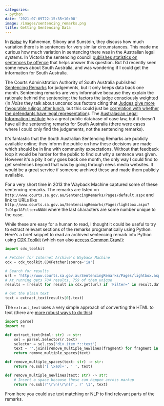 ```yaml
---
categories:
- python
date: '2021-07-09T22:15:35+10:00'
image: /images/sentencing_remarks.png
title: Getting Sentencing Data
---
```


In [*Noise*](https://readnoise.com/) by Kahneman, Sibony and Sunstein, they discuss how much variation there is in sentences for very similar circumstances.
This made me curious how much variation in sentencing there was in the Australian legal systems.
In Victoria the sentencing council [publishes statistics on sentences by offence](https://www.sentencingcouncil.vic.gov.au/sacstat/home.html) that helps answer this question.
But I'd recently seen some news about South Australia, and was wondering if I could get the information for South Australia.

The Courts Administration Authority of South Australia published [Sentencing Remarks](http://www.courts.sa.gov.au/SentencingRemarks/Pages/default.aspx) for judgements, but it only keeps data back one month.
Sentencing remarks are very informative because they explain the rationale behind the sentencing; the factors the judge consciously weighted (in *Noise* they talk about unconscious factors citing that [Judges give more favourable rulings after lunch](https://www.pnas.org/content/108/17/6889?ijkey=02cd11a80bb706a8a8296e760f84b0b08ba32b3b&keytype2=tf_ipsecsha), but this could just be [correlation with whether the defendants have legal representation](https://www.pnas.org/content/108/42/E833.full)).
The [Australasian Legal Information Institute](http://www.austlii.edu.au/) has a great public database of case law, but it doesn't have all the sentencing remarks for South Australia (there were cases where I could only find the judgements, not the sentencing remarks).

It's fantastic that the South Australian Sentencing Remarks are publicly available online; they inform the public on how these decisions are made which should be in line with community expectations.
Without that feedback loop it would be harder for the public to find out why a sentence was given.
However it's a pity it only goes back one month, the only way I could find to get sentences beyond that was by going through news media websites.
It would be a great service if someone archived these and made them publicly available.

For a very short time in 2013 the Wayback Machine captured some of these sentencing remarks.
The remarks are listed on `http://www.courts.sa.gov.au/SentencingRemarks/Pages/default.aspx` and link to URLs like `http://www.courts.sa.gov.au/SentencingRemarks/Pages/lightbox.aspx?IsDlg=1&Filter=NNNN` where the last characters are some number unique to the case.

While these are easy for a human to read, I thought it could be useful to try to extract relevant sections of the remarks programatically using Python.
Here's a brief snippet to read an archived sentencing remark into Python using [CDX Toolkit](https://github.com/cocrawler/cdx_toolkit/) (which can also [access Common Crawl](/searching-100b-pages-cdx)):

```python
import cdx_toolkit

# Fetcher for Internet Archive's Wayback Machine
cdx = cdx_toolkit.CDXFetcher(source='ia')

# Search for results
url = 'http://www.courts.sa.gov.au/SentencingRemarks/Pages/lightbox.aspx*'
# At running gets 784 results, 759 of them unique
results = [result for result in cdx.get(url) if 'Filter=' in result.data['url']]

# Get the plain text
text = extract_text(results[0].text)
```

The `extract_text` uses a very simple approach of converting the HTML to text (there are [more robust ways to do this](/html-to-text)):

```python
import parsel
import re

def extract_text(html: str) -> str:
    sel = parsel.Selector(r.text)
    selector = sel.css('div.item *::text')
    text = ''.join([remove_multiple_newlines(fragment) for fragment in selector.getall()])
    return remove_multiple_spaces(text)

def remove_multiple_spaces(text: str) -> str:
    return re.sub('[ \xa0]+', ' ', text)

def remove_multiple_newlines(text: str) -> str:
    # Insert a space because these can happen across markup
    return re.sub(r'\r\n(\r\n)?', r' \1', text)
```

From here you could use text matching or NLP to find relevant parts of the remarks.
